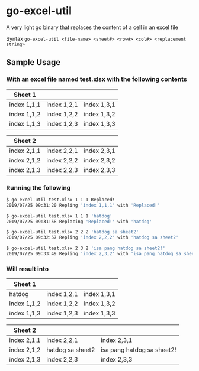 # go-excel-util

A very light go binary that replaces the content of a cell in an excel file

Syntax ``go-excel-util <file-name> <sheet#> <row#> <col#> <replacement string>``

## Sample Usage

### With an excel file named test.xlsx with the following contents

| Sheet 1 | | |
|-------------|-------------|-------------|
| index 1,1,1 | index 1,2,1 | index 1,3,1 |
| index 1,1,2 | index 1,2,2 | index 1,3,2 |
| index 1,1,3 | index 1,2,3 | index 1,3,3 |

| Sheet 2 | | |
|-------------|-------------|-------------|
| index 2,1,1 | index 2,2,1 | index 2,3,1 |
| index 2,1,2 | index 2,2,2 | index 2,3,2 |
| index 2,1,3 | index 2,2,3 | index 2,3,3 |

### Running the following


```bash
$ go-excel-util test.xlsx 1 1 1 Replaced!
2019/07/25 09:31:20 Repling 'index 1,1,1' with 'Replaced!'

$ go-excel-util test.xlsx 1 1 1 'hatdog'
2019/07/25 09:31:58 Replacing 'Replaced!' with 'hatdog'

$ go-excel-util test.xlsx 2 2 2 'hatdog sa sheet2'
2019/07/25 09:32:57 Repling 'index 2,2,2' with 'hatdog sa sheet2'

$ go-excel-util test.xlsx 2 3 2 'isa pang hatdog sa sheet2!'
2019/07/25 09:33:49 Repling 'index 2,3,2' with 'isa pang hatdog sa sheet2!'

```

### Will result into

| Sheet 1 | | |
|-------------|-------------|-------------|
| hatdog | index 1,2,1 | index 1,3,1 |
| index 1,1,2 | index 1,2,2 | index 1,3,2 |
| index 1,1,3 | index 1,2,3 | index 1,3,3 |

| Sheet 2 | | |
|-------------|-------------|-------------|
| index 2,1,1 | index 2,2,1 | index 2,3,1 |
| index 2,1,2 | hatdog sa sheet2 | isa pang hatdog sa sheet2! |
| index 2,1,3 | index 2,2,3 | index 2,3,3 |
